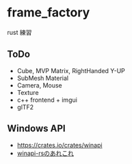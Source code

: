 # frame_factory
rust 練習

## ToDo

* Cube, MVP Matrix, RightHanded Y-UP
* SubMesh Material
* Camera, Mouse
* Texture
* c++ frontend + imgui
* glTF2

## Windows API

* https://crates.io/crates/winapi
* [winapi-rsのあれこれ](https://qiita.com/LNSEAB/items/88056dfd74a50676dec0)
